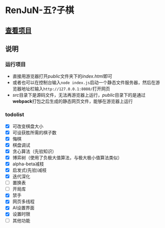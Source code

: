 # RenJuN-五?子棋

## [查看项目](https://brainburster.github.io/RenJuN/ "五子棋项目")  

## 说明

### 运行项目

- 直接用游览器打开*public*文件夹下的*index.html*即可
- 或者也可以在控制台输入`node index.js`启动一个静态文件服务器，然后在游览器地址栏输入`http://127.0.0.1:8080/`打开网页
- *src*目录下是源码文件，无法再游览器上运行，*public*目录下的是通过**webpack**打包之后生成的静态网页文件，能够在游览器上运行

### todolist

- [x] 可改变棋盘大小
- [x] 可设获胜所需的棋子数
- [x] 悔棋
- [x] 棋盘调试
- [x] 贪心算法（先验知识）
- [x] 博弈树（使用了负极大值算法，与极大极小值算法类似）
- [x] alpha-beta减枝
- [x] 启发式(先验)减枝
- [x] 迭代深化
- [ ] 置换表
- [ ] 开局库
- [x] 禁手
- [X] 网页多线程
- [X] AI设置界面
- [x] 设置时限
- [ ] 其他功能
